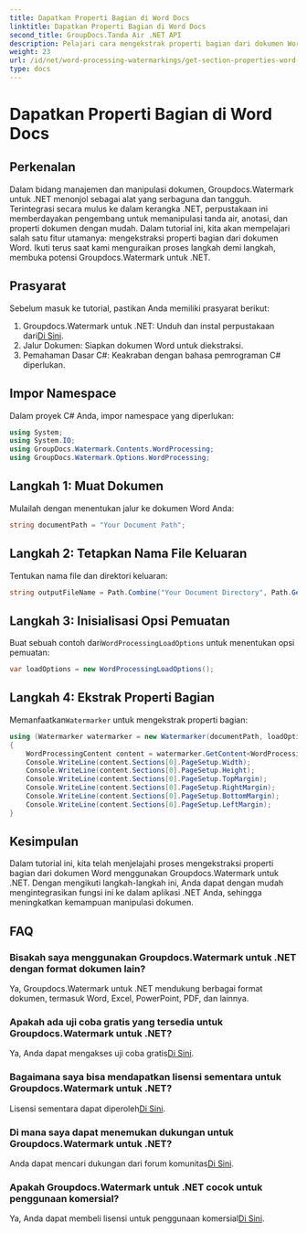 ```yaml
---
title: Dapatkan Properti Bagian di Word Docs
linktitle: Dapatkan Properti Bagian di Word Docs
second_title: GroupDocs.Tanda Air .NET API
description: Pelajari cara mengekstrak properti bagian dari dokumen Word menggunakan Groupdocs untuk .NET. Tingkatkan kemampuan manipulasi dokumen Anda dengan mudah.
weight: 23
url: /id/net/word-processing-watermarkings/get-section-properties-word-docs/
type: docs
---
```

# Dapatkan Properti Bagian di Word Docs

## Perkenalan
Dalam bidang manajemen dan manipulasi dokumen, Groupdocs.Watermark untuk .NET menonjol sebagai alat yang serbaguna dan tangguh. Terintegrasi secara mulus ke dalam kerangka .NET, perpustakaan ini memberdayakan pengembang untuk memanipulasi tanda air, anotasi, dan properti dokumen dengan mudah. Dalam tutorial ini, kita akan mempelajari salah satu fitur utamanya: mengekstraksi properti bagian dari dokumen Word. Ikuti terus saat kami menguraikan proses langkah demi langkah, membuka potensi Groupdocs.Watermark untuk .NET.
## Prasyarat
Sebelum masuk ke tutorial, pastikan Anda memiliki prasyarat berikut:
1.  Groupdocs.Watermark untuk .NET: Unduh dan instal perpustakaan dari[Di Sini](https://releases.groupdocs.com/Watermark/net/).
2. Jalur Dokumen: Siapkan dokumen Word untuk diekstraksi.
3. Pemahaman Dasar C#: Keakraban dengan bahasa pemrograman C# diperlukan.

## Impor Namespace
Dalam proyek C# Anda, impor namespace yang diperlukan:
```csharp
using System;
using System.IO;
using GroupDocs.Watermark.Contents.WordProcessing;
using GroupDocs.Watermark.Options.WordProcessing;
```
## Langkah 1: Muat Dokumen
Mulailah dengan menentukan jalur ke dokumen Word Anda:
```csharp
string documentPath = "Your Document Path";
```
## Langkah 2: Tetapkan Nama File Keluaran
Tentukan nama file dan direktori keluaran:
```csharp
string outputFileName = Path.Combine("Your Document Directory", Path.GetFileName(documentPath));
```
## Langkah 3: Inisialisasi Opsi Pemuatan
 Buat sebuah contoh dari`WordProcessingLoadOptions` untuk menentukan opsi pemuatan:
```csharp
var loadOptions = new WordProcessingLoadOptions();
```
## Langkah 4: Ekstrak Properti Bagian
 Memanfaatkan`Watermarker` untuk mengekstrak properti bagian:
```csharp
using (Watermarker watermarker = new Watermarker(documentPath, loadOptions))
{
    WordProcessingContent content = watermarker.GetContent<WordProcessingContent>();
    Console.WriteLine(content.Sections[0].PageSetup.Width);
    Console.WriteLine(content.Sections[0].PageSetup.Height);
    Console.WriteLine(content.Sections[0].PageSetup.TopMargin);
    Console.WriteLine(content.Sections[0].PageSetup.RightMargin);
    Console.WriteLine(content.Sections[0].PageSetup.BottomMargin);
    Console.WriteLine(content.Sections[0].PageSetup.LeftMargin);
}
```

## Kesimpulan
Dalam tutorial ini, kita telah menjelajahi proses mengekstraksi properti bagian dari dokumen Word menggunakan Groupdocs.Watermark untuk .NET. Dengan mengikuti langkah-langkah ini, Anda dapat dengan mudah mengintegrasikan fungsi ini ke dalam aplikasi .NET Anda, sehingga meningkatkan kemampuan manipulasi dokumen.
## FAQ
### Bisakah saya menggunakan Groupdocs.Watermark untuk .NET dengan format dokumen lain?
Ya, Groupdocs.Watermark untuk .NET mendukung berbagai format dokumen, termasuk Word, Excel, PowerPoint, PDF, dan lainnya.
### Apakah ada uji coba gratis yang tersedia untuk Groupdocs.Watermark untuk .NET?
 Ya, Anda dapat mengakses uji coba gratis[Di Sini](https://releases.groupdocs.com/).
### Bagaimana saya bisa mendapatkan lisensi sementara untuk Groupdocs.Watermark untuk .NET?
 Lisensi sementara dapat diperoleh[Di Sini](https://purchase.groupdocs.com/temporary-license/).
### Di mana saya dapat menemukan dukungan untuk Groupdocs.Watermark untuk .NET?
 Anda dapat mencari dukungan dari forum komunitas[Di Sini](https://forum.groupdocs.com/c/watermark/19).
### Apakah Groupdocs.Watermark untuk .NET cocok untuk penggunaan komersial?
 Ya, Anda dapat membeli lisensi untuk penggunaan komersial[Di Sini](https://purchase.groupdocs.com/buy).